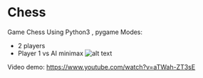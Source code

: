 # Chess
Game Chess Using Python3 , pygame
Modes:
- 2 players
- Player 1 vs AI minimax 
![alt text](https://github.com/toancqb/Chess/blob/master/chess_demo.png?raw=true)

Video demo:
https://www.youtube.com/watch?v=aTWah-ZT3sE
